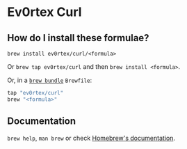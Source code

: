 # Ev0rtex Curl

## How do I install these formulae?

`brew install ev0rtex/curl/<formula>`

Or `brew tap ev0rtex/curl` and then `brew install <formula>`.

Or, in a [`brew bundle`](https://github.com/Homebrew/homebrew-bundle) `Brewfile`:

```ruby
tap "ev0rtex/curl"
brew "<formula>"
```

## Documentation

`brew help`, `man brew` or check [Homebrew's documentation](https://docs.brew.sh).
